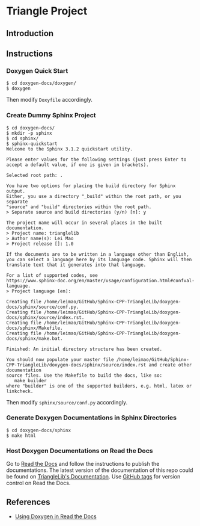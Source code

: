 
# Triangle Project

## Introduction

## Instructions


### Doxygen Quick Start

```
$ cd doxygen-docs/doxygen/
$ doxygen
```

Then modify `Doxyfile` accordingly.


### Create Dummy Sphinx Project

```
$ cd doxygen-docs/
$ mkdir -p sphinx
$ cd sphinx/
$ sphinx-quickstart 
Welcome to the Sphinx 3.1.2 quickstart utility.

Please enter values for the following settings (just press Enter to
accept a default value, if one is given in brackets).

Selected root path: .

You have two options for placing the build directory for Sphinx output.
Either, you use a directory "_build" within the root path, or you separate
"source" and "build" directories within the root path.
> Separate source and build directories (y/n) [n]: y

The project name will occur in several places in the built documentation.
> Project name: trianglelib
> Author name(s): Lei Mao
> Project release []: 1.0

If the documents are to be written in a language other than English,
you can select a language here by its language code. Sphinx will then
translate text that it generates into that language.

For a list of supported codes, see
https://www.sphinx-doc.org/en/master/usage/configuration.html#confval-language.
> Project language [en]: 

Creating file /home/leimao/GitHub/Sphinx-CPP-TriangleLib/doxygen-docs/sphinx/source/conf.py.
Creating file /home/leimao/GitHub/Sphinx-CPP-TriangleLib/doxygen-docs/sphinx/source/index.rst.
Creating file /home/leimao/GitHub/Sphinx-CPP-TriangleLib/doxygen-docs/sphinx/Makefile.
Creating file /home/leimao/GitHub/Sphinx-CPP-TriangleLib/doxygen-docs/sphinx/make.bat.

Finished: An initial directory structure has been created.

You should now populate your master file /home/leimao/GitHub/Sphinx-CPP-TriangleLib/doxygen-docs/sphinx/source/index.rst and create other documentation
source files. Use the Makefile to build the docs, like so:
   make builder
where "builder" is one of the supported builders, e.g. html, latex or linkcheck.
```

Then modify `sphinx/source/conf.py` accordingly.


### Generate Doxygen Documentations in Sphinx Directories

```
$ cd doxygen-docs/sphinx
$ make html
```

### Host Doxygen Documentations on Read the Docs

Go to [Read the Docs](`https://readthedocs.org/dashboard/import/manual/`) and follow the instructions to publish the documentations. The latest version of the documentation of this repo could be found on [TriangleLib's Documentation](https://sphinx-python-trianglelib.readthedocs.io/). Use [GitHub tags](https://github.com/leimao/Sphinx-Python-TriangleLib/tags) for version control on Read the Docs.

## References

* [Using Doxygen in Read the Docs](https://stackoverflow.com/questions/36064976/using-doxygen-in-read-the-docs)
